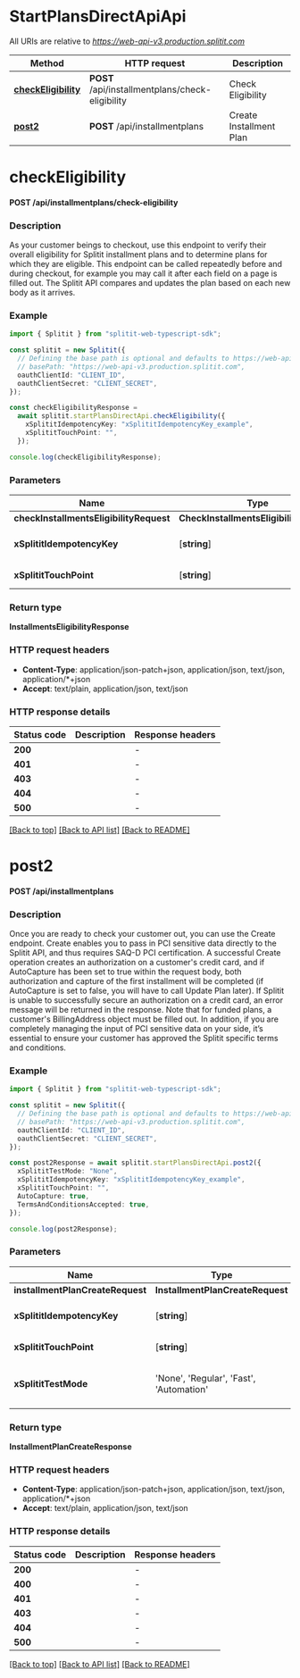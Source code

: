 # StartPlansDirectApiApi

All URIs are relative to *https://web-api-v3.production.splitit.com*

Method | HTTP request | Description
------------- | ------------- | -------------
[**checkEligibility**](StartPlansDirectApiApi.md#checkEligibility) | **POST** /api/installmentplans/check-eligibility | Check Eligibility
[**post2**](StartPlansDirectApiApi.md#post2) | **POST** /api/installmentplans | Create Installment Plan


# **checkEligibility**

#### **POST** /api/installmentplans/check-eligibility

### Description
As your customer beings to checkout, use this endpoint to verify their overall eligibility for Splitit installment plans and to determine plans for which they are eligible. This endpoint can be called repeatedly before and during checkout, for example you may call it after each field on a page is filled out. The Splitit API compares and updates the plan based on each new body as it arrives.

### Example


```typescript
import { Splitit } from "splitit-web-typescript-sdk";

const splitit = new Splitit({
  // Defining the base path is optional and defaults to https://web-api-v3.production.splitit.com
  // basePath: "https://web-api-v3.production.splitit.com",
  oauthClientId: "CLIENT_ID",
  oauthClientSecret: "CLIENT_SECRET",
});

const checkEligibilityResponse =
  await splitit.startPlansDirectApi.checkEligibility({
    xSplititIdempotencyKey: "xSplititIdempotencyKey_example",
    xSplititTouchPoint: "",
  });

console.log(checkEligibilityResponse);
```


### Parameters

Name | Type | Description  | Notes
------------- | ------------- | ------------- | -------------
 **checkInstallmentsEligibilityRequest** | **CheckInstallmentsEligibilityRequest**|  |
 **xSplititIdempotencyKey** | [**string**] |  | defaults to undefined
 **xSplititTouchPoint** | [**string**] | TouchPoint | defaults to ''


### Return type

**InstallmentsEligibilityResponse**

### HTTP request headers

 - **Content-Type**: application/json-patch+json, application/json, text/json, application/*+json
 - **Accept**: text/plain, application/json, text/json


### HTTP response details
| Status code | Description | Response headers |
|-------------|-------------|------------------|
**200** |  |  -  |
**401** |  |  -  |
**403** |  |  -  |
**404** |  |  -  |
**500** |  |  -  |

[[Back to top]](#) [[Back to API list]](../README.md#documentation-for-api-endpoints) [[Back to README]](../README.md)

# **post2**

#### **POST** /api/installmentplans

### Description
Once you are ready to check your customer out, you can use the Create endpoint. Create enables you to pass in PCI sensitive data directly to the Splitit API, and thus requires SAQ-D PCI certification.
A successful Create operation creates an authorization on a customer's credit card, and if AutoCapture has been set to true within the request body, both authorization and capture of the first installment will be completed (if AutoCapture is set to false, you will have to call Update Plan later). If Splitit is unable to successfully secure an authorization on a credit card, an error message will be returned in the response. Note that for funded plans, a customer's BillingAddress object must be filled out. In addition, if you are completely managing the input of PCI sensitive data on your side, it’s essential to ensure your customer has approved the Splitit specific terms and conditions.


### Example


```typescript
import { Splitit } from "splitit-web-typescript-sdk";

const splitit = new Splitit({
  // Defining the base path is optional and defaults to https://web-api-v3.production.splitit.com
  // basePath: "https://web-api-v3.production.splitit.com",
  oauthClientId: "CLIENT_ID",
  oauthClientSecret: "CLIENT_SECRET",
});

const post2Response = await splitit.startPlansDirectApi.post2({
  xSplititTestMode: "None",
  xSplititIdempotencyKey: "xSplititIdempotencyKey_example",
  xSplititTouchPoint: "",
  AutoCapture: true,
  TermsAndConditionsAccepted: true,
});

console.log(post2Response);
```


### Parameters

Name | Type | Description  | Notes
------------- | ------------- | ------------- | -------------
 **installmentPlanCreateRequest** | **InstallmentPlanCreateRequest**|  |
 **xSplititIdempotencyKey** | [**string**] |  | defaults to undefined
 **xSplititTouchPoint** | [**string**] | TouchPoint | defaults to ''
 **xSplititTestMode** | 'None', 'Regular', 'Fast', 'Automation' |  | (optional) defaults to undefined


### Return type

**InstallmentPlanCreateResponse**

### HTTP request headers

 - **Content-Type**: application/json-patch+json, application/json, text/json, application/*+json
 - **Accept**: text/plain, application/json, text/json


### HTTP response details
| Status code | Description | Response headers |
|-------------|-------------|------------------|
**200** |  |  -  |
**400** |  |  -  |
**401** |  |  -  |
**403** |  |  -  |
**404** |  |  -  |
**500** |  |  -  |

[[Back to top]](#) [[Back to API list]](../README.md#documentation-for-api-endpoints) [[Back to README]](../README.md)


